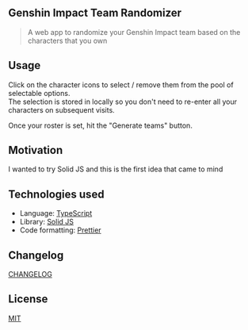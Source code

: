 ## Genshin Impact Team Randomizer

> A web app to randomize your Genshin Impact team based on the characters that you own

## Usage

Click on the character icons to select / remove them from the pool of selectable options.  
The selection is stored in locally so you don't need to re-enter all your characters on subsequent visits.

Once your roster is set, hit the "Generate teams" button.

## Motivation

I wanted to try Solid JS and this is the first idea that came to mind

## Technologies used

- Language: [TypeScript](https://www.typescriptlang.org/)
- Library: [Solid JS](https://www.solidjs.com/)
- Code formatting: [Prettier](https://prettier.io/)

## Changelog

[CHANGELOG](CHANGELOG.md)

## License

[MIT](LICENSE)
